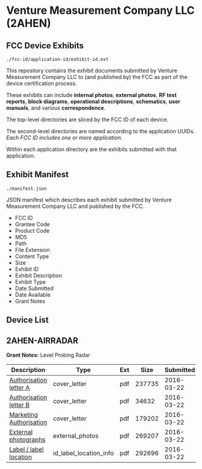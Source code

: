 # Venture Measurement Company LLC (2AHEN)
## FCC Device Exhibits

```
./fcc-id/application-id/exhibit-id.ext
```

This repository contains the exhibit documents submitted by Venture Measurement Company LLC to (and published by) the FCC as part of the device certification process.

These exhibits can include **internal photos**, **external photos**, **RF test reports**, **block diagrams**, **operational descriptions**, **schematics**, **user manuals**, and various **correspondence**.

The top-level directories are sliced by the FCC ID of each device.

The second-level directories are named according to the application UUIDs. *Each FCC ID includes one or more application.*

Within each application directory are the exhibits submitted with that application. 

## Exhibit Manifest

```
./manifest.json
```

JSON manifest which describes each exhibit submitted by Venture Measurement Company LLC and published by the FCC.

- FCC ID
- Grantee Code
- Product Code
- MD5
- Path
- File Extension
- Content Type
- Size
- Exhibit ID
- Exhibit Description
- Exhibit Type
- Date Submitted
- Date Available
- Grant Notes

## Device List
## 2AHEN-AIRRADAR
**Grant Notes:** Level Probing Radar

| Description | Type | Ext | Size | Submitted | Available |
| ----------- | ---- | --- | ---- | --------- | --------- |
| [Authorisation letter A](2AHEN-AIRRADAR/42e5c06622bff978645ade1bf6fd5d45/2848458.pdf) | cover_letter | pdf | 237735 | 2016-03-22 | 2016-03-24 |
| [Authorisation letter B](2AHEN-AIRRADAR/42e5c06622bff978645ade1bf6fd5d45/2937896.pdf) | cover_letter | pdf | 34632 | 2016-03-22 | 2016-03-24 |
| [Marketing Authorisation](2AHEN-AIRRADAR/42e5c06622bff978645ade1bf6fd5d45/2937897.pdf) | cover_letter | pdf | 179202 | 2016-03-22 | 2016-03-24 |
| [External photographs](2AHEN-AIRRADAR/42e5c06622bff978645ade1bf6fd5d45/2937898.pdf) | external_photos | pdf | 269207 | 2016-03-22 | 2016-03-24 |
| [Label / label location](2AHEN-AIRRADAR/42e5c06622bff978645ade1bf6fd5d45/2937899.pdf) | id_label_location_info | pdf | 292696 | 2016-03-22 | 2016-03-24 |

